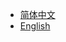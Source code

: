 - [简体中文](https://extcanary.github.io/PYRW-Docs/zh_Hans/ "BDSpyrunnerW 文档")
- [English](/ "BDSpyrunnerW Docs")
